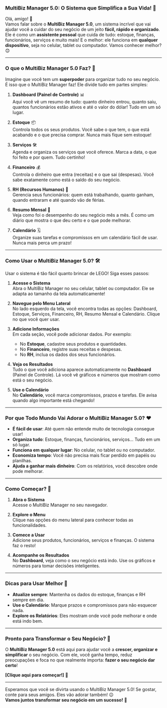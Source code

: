 ### MultiBiz Manager 5.0: O Sistema que Simplifica a Sua Vida! 🚀

Olá, amigo! 👋  
Vamos falar sobre o **MultiBiz Manager 5.0**, um sistema incrível que vai ajudar você a cuidar do seu negócio de um jeito **fácil, rápido e organizado**. Ele é como um **assistente pessoal** que cuida de tudo: estoque, finanças, funcionários, serviços e muito mais! E o melhor: ele funciona em **qualquer dispositivo**, seja no celular, tablet ou computador. Vamos conhecer melhor? 😊

---

### O que o MultiBiz Manager 5.0 Faz? 🤔

Imagine que você tem um **superpoder** para organizar tudo no seu negócio. É isso que o MultiBiz Manager faz! Ele divide tudo em partes simples:

1. **Dashboard (Painel de Controle)** 📊  
   Aqui você vê um resumo de tudo: quanto dinheiro entrou, quanto saiu, quantos funcionários estão ativos e até o valor do dólar! Tudo em um só lugar.

2. **Estoque** 📦  
   Controla todos os seus produtos. Você sabe o que tem, o que está acabando e o que precisa comprar. Nunca mais fique sem estoque!

3. **Serviços** 🛠️  
   Agenda e organiza os serviços que você oferece. Marca a data, o que foi feito e por quem. Tudo certinho!

4. **Financeiro** 💰  
   Controla o dinheiro que entra (receitas) e o que sai (despesas). Você sabe exatamente como está o saldo do seu negócio.

5. **RH (Recursos Humanos)** 👥  
   Gerencia seus funcionários: quem está trabalhando, quanto ganham, quando entraram e até quando vão de férias.

6. **Resumo Mensal** 📅  
   Veja como foi o desempenho do seu negócio mês a mês. É como um diário que mostra o que deu certo e o que pode melhorar.

7. **Calendário** 🗓️  
   Organize suas tarefas e compromissos em um calendário fácil de usar. Nunca mais perca um prazo!

---

### Como Usar o MultiBiz Manager 5.0? 🛠️

Usar o sistema é tão fácil quanto brincar de LEGO! Siga esses passos:

1. **Acesse o Sistema**  
   Abra o MultiBiz Manager no seu celular, tablet ou computador. Ele se adapta ao tamanho da tela automaticamente!

2. **Navegue pelo Menu Lateral**  
   No lado esquerdo da tela, você encontra todas as opções: Dashboard, Estoque, Serviços, Financeiro, RH, Resumo Mensal e Calendário. Clique no que você quer usar.

3. **Adicione Informações**  
   Em cada seção, você pode adicionar dados. Por exemplo:
   - No **Estoque**, cadastre seus produtos e quantidades.
   - No **Financeiro**, registre suas receitas e despesas.
   - No **RH**, inclua os dados dos seus funcionários.

4. **Veja os Resultados**  
   Tudo o que você adiciona aparece automaticamente no **Dashboard** (Painel de Controle). Lá você vê gráficos e números que mostram como está o seu negócio.

5. **Use o Calendário**  
   No **Calendário**, você marca compromissos, prazos e tarefas. Ele avisa quando algo importante está chegando!

---

### Por que Todo Mundo Vai Adorar o MultiBiz Manager 5.0? ❤️

- **É fácil de usar**: Até quem não entende muito de tecnologia consegue usar!
- **Organiza tudo**: Estoque, finanças, funcionários, serviços... Tudo em um só lugar.
- **Funciona em qualquer lugar**: No celular, no tablet ou no computador.
- **Economiza tempo**: Você não precisa mais ficar perdido em papéis ou planilhas.
- **Ajuda a ganhar mais dinheiro**: Com os relatórios, você descobre onde pode melhorar.

---

### Como Começar? 🏁

1. **Abra o Sistema**  
   Acesse o MultiBiz Manager no seu navegador.

2. **Explore o Menu**  
   Clique nas opções do menu lateral para conhecer todas as funcionalidades.

3. **Comece a Usar**  
   Adicione seus produtos, funcionários, serviços e finanças. O sistema faz o resto!

4. **Acompanhe os Resultados**  
   No **Dashboard**, veja como o seu negócio está indo. Use os gráficos e números para tomar decisões inteligentes.

---

### Dicas para Usar Melhor 🧠

- **Atualize sempre**: Mantenha os dados do estoque, finanças e RH sempre em dia.
- **Use o Calendário**: Marque prazos e compromissos para não esquecer nada.
- **Explore os Relatórios**: Eles mostram onde você pode melhorar e onde está indo bem.

---

### Pronto para Transformar o Seu Negócio? 🌟

O **MultiBiz Manager 5.0** está aqui para ajudar você a **crescer, organizar e simplificar** o seu negócio. Com ele, você ganha tempo, reduz preocupações e foca no que realmente importa: **fazer o seu negócio dar certo**!

**[Clique aqui para começar!]** 🚀

---

Esperamos que você se divirta usando o MultiBiz Manager 5.0! Se gostar, conte para seus amigos. Eles vão adorar também! 😉  
**Vamos juntos transformar seu negócio em um sucesso!** 🌟
